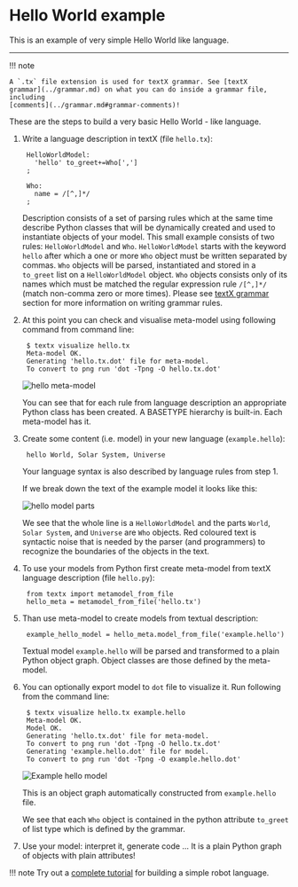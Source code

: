 # Hello World example

This is an example of very simple Hello World like language.

---

!!! note

    A `.tx` file extension is used for textX grammar. See [textX
    grammar](../grammar.md) on what you can do inside a grammar file, including
    [comments](../grammar.md#grammar-comments)!

These are the steps to build a very basic Hello World - like language.

1. Write a language description in textX (file `hello.tx`):

        HelloWorldModel:
          'hello' to_greet+=Who[',']
        ;

        Who:
          name = /[^,]*/
        ;

    Description consists of a set of parsing rules which at the same time
    describe Python classes that will be dynamically created and used to
    instantiate objects of your model.  This small example consists of two
    rules: `HelloWorldModel` and `Who`.  `HelloWorldModel` starts with the
    keyword `hello` after which a one or more `Who` object must be written
    separated by commas. `Who` objects will be parsed, instantiated and stored
    in a `to_greet` list on a `HelloWorldModel` object. `Who` objects consists
    only of its names which must be matched the regular expression rule
    `/[^,]*/` (match non-comma zero or more times). Please see [textX
    grammar](../grammar.md) section for more information on writing grammar
    rules.

2. At this point you can check and visualise meta-model using following command
   from command line:

        $ textx visualize hello.tx
        Meta-model OK.
        Generating 'hello.tx.dot' file for meta-model.
        To convert to png run 'dot -Tpng -O hello.tx.dot'

    ![hello meta-model](../images/hello_meta.dot.png)

    You can see that for each rule from language description an appropriate
    Python class has been created. A BASETYPE hierarchy is built-in. Each
    meta-model has it.


3. Create some content (i.e. model) in your new language (``example.hello``):

        hello World, Solar System, Universe

    Your language syntax is also described by language rules from step 1.

    If we break down the text of the example model it looks like this:

    ![hello model parts](../images/hello_parts.png)

    We see that the whole line is a `HelloWorldModel` and the parts `World`, 
    `Solar System`, and `Universe` are `Who` objects. Red coloured text is
    syntactic noise that is needed by the parser (and programmers) to recognize
    the boundaries of the objects in the text.

4. To use your models from Python first create meta-model from textX language
   description (file `hello.py`):

        from textx import metamodel_from_file
        hello_meta = metamodel_from_file('hello.tx')

5. Than use meta-model to create models from textual description:

        example_hello_model = hello_meta.model_from_file('example.hello')

    Textual model `example.hello` will be parsed and transformed to a plain
    Python object graph. Object classes are those defined by the meta-model.

6. You can optionally export model to `dot` file to visualize it. Run following
   from the command line:

        $ textx visualize hello.tx example.hello
        Meta-model OK.
        Model OK.
        Generating 'hello.tx.dot' file for meta-model.
        To convert to png run 'dot -Tpng -O hello.tx.dot'
        Generating 'example.hello.dot' file for model.
        To convert to png run 'dot -Tpng -O example.hello.dot'

    ![Example hello model](../images/example.dot.png)

    This is an object graph automatically constructed from `example.hello`
    file.

    We see that each `Who` object is contained in the python attribute
    `to_greet` of list type which is defined by the grammar.

7. Use your model: interpret it, generate code … It is a plain Python
   graph of objects with plain attributes!


!!! note
    Try out a [complete tutorial](robot.md) for building a simple robot language.

